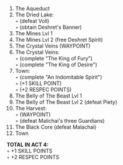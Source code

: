 1. The Aqueduct  
2. The Dried Lake:  
◦ (defeat Voll)  
◦ (obtain Deshret's Banner)  
3. The Mines Lvl 1  
4. The Mines Lvl 2 (free Deshret Spirit)  
5. The Crystal Veins (WAYPOINT)  
6. The Crystal Veins:  
◦ (complete "The King of Fury")  
◦ (complete "The King of Desire")  
7. Town:  
◦ (complete "An Indomitable Spirit")  
◦ (+1 SKILL POINT)  
◦ (+2 RESPEC POINTS)  
8. The Belly of The Beast Lvl 1  
9. The Belly of The Beast Lvl 2 (defeat Piety)  
10. The Harvest:  
◦ (WAYPOINT)  
◦ (defeat Malichai's three Guardians)  
11. The Black Core (defeat Malachai)  
12. Town  

**TOTAL IN ACT 4:**  
◦ +1 SKILL POINTS  
◦ +2 RESPEC POINTS